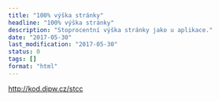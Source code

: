 ```yaml
---
title: "100% výška stránky"
headline: "100% výška stránky"
description: "Stoprocentní výška stránky jako u aplikace."
date: "2017-05-30"
last_modification: "2017-05-30"
status: 0
tags: []
format: "html"
---
```


http://kod.djpw.cz/stcc